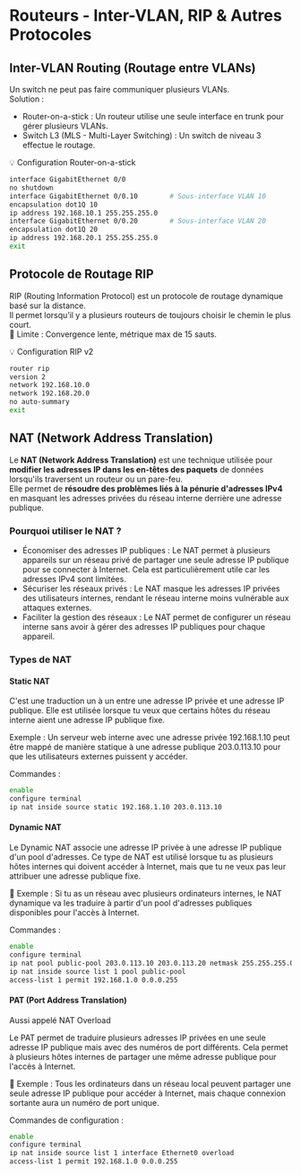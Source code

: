 # Routeurs - Inter-VLAN, RIP & Autres Protocoles

## Inter-VLAN Routing (Routage entre VLANs)
Un switch ne peut pas faire communiquer plusieurs VLANs.  
Solution :
- Router-on-a-stick : Un routeur utilise une seule interface en trunk pour gérer plusieurs VLANs.
- Switch L3 (MLS - Multi-Layer Switching) : Un switch de niveau 3 effectue le routage.

💡 Configuration Router-on-a-stick
```bash 
interface GigabitEthernet 0/0
no shutdown
interface GigabitEthernet 0/0.10      	# Sous-interface VLAN 10
encapsulation dot1Q 10
ip address 192.168.10.1 255.255.255.0
interface GigabitEthernet 0/0.20      	# Sous-interface VLAN 20
encapsulation dot1Q 20
ip address 192.168.20.1 255.255.255.0
exit 
```

## Protocole de Routage RIP
RIP (Routing Information Protocol) est un protocole de routage dynamique basé sur la distance.  
Il permet lorsqu’il y a plusieurs routeurs de toujours choisir le chemin le plus court.   
🚨 Limite : Convergence lente, métrique max de 15 sauts.  

💡 Configuration RIP v2  
```bash
router rip
version 2
network 192.168.10.0
network 192.168.20.0
no auto-summary
exit
```

  ## NAT (Network Address Translation)

Le **NAT (Network Address Translation)** est une technique utilisée pour **modifier les adresses IP dans les en-têtes des paquets** de données lorsqu'ils traversent un routeur ou un pare-feu.   
Elle permet de **résoudre des problèmes liés à la pénurie d'adresses IPv4** en masquant les adresses privées du réseau interne derrière une adresse publique.  


### Pourquoi utiliser le NAT ?
- Économiser des adresses IP publiques : Le NAT permet à plusieurs appareils sur un réseau privé de partager une seule adresse IP publique pour se connecter à Internet. Cela est particulièrement utile car les adresses IPv4 sont limitées.
- Sécuriser les réseaux privés : Le NAT masque les adresses IP privées des utilisateurs internes, rendant le réseau interne moins vulnérable aux attaques externes.
- Faciliter la gestion des réseaux : Le NAT permet de configurer un réseau interne sans avoir à gérer des adresses IP publiques pour chaque appareil.  

### Types de NAT

<!-- tabs:start -->

#### **Static NAT**

C'est une traduction un à un entre une adresse IP privée et une adresse IP publique. Elle est utilisée lorsque tu veux que certains hôtes du réseau interne aient une adresse IP publique fixe.  

Exemple : Un serveur web interne avec une adresse privée 192.168.1.10 peut être mappé de manière statique à une adresse publique 203.0.113.10 pour que les utilisateurs externes puissent y accéder.  

Commandes :  
```bash
enable
configure terminal
ip nat inside source static 192.168.1.10 203.0.113.10  						# Associe 192.168.1.10 à 203.0.113.10
```

#### **Dynamic NAT**

Le Dynamic NAT associe une adresse IP privée à une adresse IP publique d'un pool d'adresses. Ce type de NAT est utilisé lorsque tu as plusieurs hôtes internes qui doivent accéder à Internet, mais que tu ne veux pas leur attribuer une adresse publique fixe.  

📌 Exemple : Si tu as un réseau avec plusieurs ordinateurs internes, le NAT dynamique va les traduire à partir d'un pool d'adresses publiques disponibles pour l'accès à Internet.  

Commandes :  
```bash
enable
configure terminal
ip nat pool public-pool 203.0.113.10 203.0.113.20 netmask 255.255.255.0  	# Déclare un pool d'IP publiques
ip nat inside source list 1 pool public-pool  								# Utilisation du pool pour la traduction
access-list 1 permit 192.168.1.0 0.0.0.255  								# Définir les adresses privées autorisées
```


#### **PAT (Port Address Translation)**

Aussi appelé NAT Overload

Le PAT permet de traduire plusieurs adresses IP privées en une seule adresse IP publique mais avec des numéros de port différents. Cela permet à plusieurs hôtes internes de partager une même adresse publique pour l'accès à Internet.  

📌 Exemple : Tous les ordinateurs dans un réseau local peuvent partager une seule adresse IP publique pour accéder à Internet, mais chaque connexion sortante aura un numéro de port unique.  

Commandes de configuration :  
```bash
enable
configure terminal
ip nat inside source list 1 interface Ethernet0 overload  					# Utilise l'interface externe et active le PAT
access-list 1 permit 192.168.1.0 0.0.0.255  								# Définir les adresses privées autorisées
```

<!-- tabs:end -->